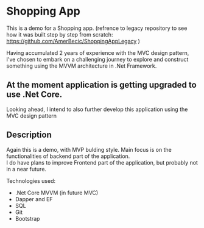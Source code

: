 # Shopping App
This is a demo for a Shopping app.  (refrence to legacy repository to see how it was built step by step from scratch: https://github.com/AmerBecic/ShoppingAppLegacy )


Having accumulated 2 years of experience with the MVC design pattern, I've chosen to embark on a challenging journey to explore and construct something using the MVVM architecture in .Net Framework. <br/>

## **At the moment application is getting upgraded to use .Net Core**. ##

Looking ahead, I intend to also further develop this application using the MVC design pattern

## Description

Again this is a demo, with MVP bulding style. Main focus is on the functionalities of backend part of the application. <br/>
I do have plans to improve Frontend part of the application, but probably not in a near future.

Technologies used:

- .Net Core MVVM (in future MVC)
- Dapper and EF
- SQL
- Git
- Bootstrap 
<!---
<br/>
<br/>

- Endpoints:
<img src="/README-pics/Endpoints.png" />

- LogIn:
<img src="/README-pics/LogIn.png" width="500" />

- SalesPage:
<p float="left">
  <img src="/README-pics/SalesPage1.png" height="280" width="48%"/>
  &nbsp;&nbsp;&nbsp;&nbsp;&nbsp;
  <img src="/README-pics/SalesPage2.png" height="280" width="48%"/>
  &nbsp;&nbsp;&nbsp;&nbsp;&nbsp;
</p>

- Users Administration:
<img src="/README-pics/UserAdministration.png" />

- Structure:
<img src="/README-pics/Structure.png" width="500" />
-->
